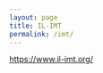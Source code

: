 ```yaml
---
layout: page
title: IL-IMT
permalink: /imt/
---
```


<a target="_blank" href="https://www.il-imt.org/">https://www.il-imt.org/</a>

<img class="" src="../images/il-imt_full.jpg" alt="">
